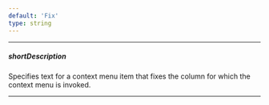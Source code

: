 ```yaml
---
default: 'Fix'
type: string
---
```

---
##### shortDescription
Specifies text for a context menu item that fixes the column for which the context menu is invoked.

---
